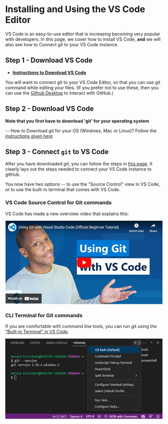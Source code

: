 

# Installing and Using the VS Code Editor

VS Code is an easy-to-use editor that is increasing becoming very popular with developers. In this page, we cover how to install VS Code,
**and** we will also see how to Connect git to your VS Code instance.

## Step 1 - Download VS Code
- **[Instructions to Download VS Code](https://code.visualstudio.com/)**

You will want to connect git to your VS Code Editor, so that you can use git command while editing your files.
(If you prefer not to use these, then you can use the [Github Desktop](https://desktop.github.com/) to interact with GitHub.)

## Step 2 - Download VS Code

**Note that you first have to download 'git' for your operating system**

-- How to Download git for your OS (Windows, Mac or Linux)?
    Follow the [instructions given here](https://git-scm.com/downloads)


## Step 3 - Connect `git` to VS Code

After you have downloaded *git*, you can follow the steps in [this page](https://code.visualstudio.com/docs/sourcecontrol/intro-to-git). It clearly lays out the steps needed to connect your VS Code instance to gitHub.

You now have two options -- to use the "Source Control" view in VS Code, or to use the built-in terminal that comes with VS Code.

### VS Code Source Control for Git commands

VS Code has made a new overview video that explains this: 

[<img src="../img/vscode-git.png" width="500">](https://www.youtube.com/embed/i_23KUAEtUM "VS CODE git Overview")


### CLI Terminal for Git commands
If you are comfortable with command line tools, you can run git using the ["Built-in Terminal" in VS Code](https://code.visualstudio.com/docs/sourcecontrol/intro-to-git#_using-git-in-the-builtin-terminal).

<img src="../img/git-bash.png" width="500">

